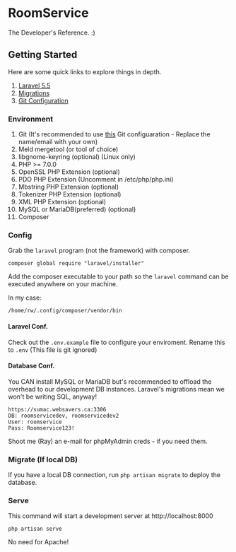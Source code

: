 # RoomService
The Developer's Reference. :)

## Getting Started
Here are some quick links to explore things in depth.

1. [Laravel 5.5](https://laravel.com/docs/5.5)
2. [Migrations](https://laravel.com/docs/5.5/migrations)
3. [Git Configuration](https://github.com/ray-winkelman/git-configuration)

### Environment
1. Git (It's recommended to use [this](https://github.com/ray-winkelman/git-configuration) Git configuaration - Replace the name/email with your own)
2. Meld mergetool (or tool of choice)
3. libgnome-keyring (optional) (Linux only)
4. PHP >= 7.0.0
5. OpenSSL PHP Extension (optional)
6. PDO PHP Extension (Uncomment in /etc/php/php.ini)
7. Mbstring PHP Extension (optional)
8. Tokenizer PHP Extension (optional)
9. XML PHP Extension (optional)
10. MySQL or MariaDB(preferred) (optional)
11. Composer

### Config
Grab the `laravel` program (not the framework) with composer.

```
composer global require "laravel/installer"
```

Add the composer executable to your path so the `laravel` command can be executed anywhere on your machine.

In my case:
```
/home/rw/.config/composer/vendor/bin
```

#### Laravel Conf.
Check out the `.env.example` file to configure your enviroment. Rename this to `.env` (This file is git ignored)

#### Database Conf.
You CAN install MySQL or MariaDB but's recommended to offload the overhead to our development DB instances. Laravel's migrations mean we won't be writing SQL, anyway!

```
https://sumac.websavers.ca:3306
DB: roomservicedev, roomservicedev2
User: roomservice
Pass: Roomservice123!
```

Shoot me (Ray) an e-mail for phpMyAdmin creds - if you need them.

### Migrate (If local DB)
If you have a local DB connection, run `php artisan migrate` to deploy the database.

### Serve
This command will start a development server at http://localhost:8000

```
php artisan serve
```

No need for Apache!